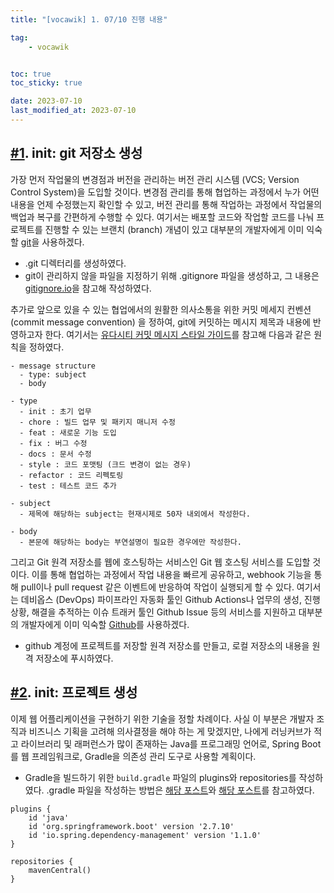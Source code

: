 ```yaml
---
title: "[vocawik] 1. 07/10 진행 내용"

tag:
    - vocawik


toc: true
toc_sticky: true

date: 2023-07-10
last_modified_at: 2023-07-10
---
```


## <a href="https://github.com/pocj8ur4in/vw-backend/commit/4dd2e5b458282cc895a7b38d3f2d3aa37ceabb65">#1</a>. init: git 저장소 생성

가장 먼저 작업물의 변경점과 버전을 관리하는 버전 관리 시스템 (VCS; Version Control System)을 도입할 것이다. 변경점 관리를 통해 협업하는 과정에서 누가 어떤 내용을 언제 수정했는지 확인할 수 있고, 버전 관리를 통해 작업하는 과정에서 작업물의 백업과 복구를 간편하게 수행할 수 있다. 여기서는 배포할 코드와 작업할 코드를 나눠 프로젝트를 진행할 수 있는 브랜치 (branch) 개념이 있고 대부분의 개발자에게 이미 익숙할 <a href="https://git-scm.com">git</a>을 사용하겠다.

- .git 디렉터리를 생성하였다.
- git이 관리하지 않을 파일을 지정하기 위해 .gitignore 파일을 생성하고, 그 내용은 <a href="https://www.toptal.com/developers/gitignore">gitignore.io</a>을 참고해 작성하였다.

추가로 앞으로 있을 수 있는 협업에서의 원활한 의사소통을 위한 커밋 메세지 컨벤션 (commit message convention) 을 정하여, git에 커밋하는 메시지 제목과 내용에 반영하고자 한다. 여기서는 <a href="https://udacity.github.io/git-styleguide/">유다시티 커밋 메시지 스타일 가이드</a>를 참고해 다음과 같은 원칙을 정하였다.

```
- message structure
  - type: subject
  - body

- type
  - init : 초기 업무
  - chore : 빌드 업무 및 패키지 매니저 수정
  - feat : 새로운 기능 도입
  - fix : 버그 수정
  - docs : 문서 수정
  - style : 코드 포맷팅 (크드 변경이 없는 경우)
  - refactor : 코드 리펙토링
  - test : 테스트 코드 추가

- subject
  - 제목에 해당하는 subject는 현재시제로 50자 내외에서 작성한다.

- body
  - 본문에 해당하는 body는 부연설명이 필요한 경우에만 작성한다.
```

그리고 Git 원격 저장소를 웹에 호스팅하는 서비스인 Git 웹 호스팅 서비스를 도입할 것이다. 이를 통해 협업하는 과정에서 작업 내용을 빠르게 공유하고, webhook 기능을 통해 pull이나 pull request 같은 이벤트에 반응하여 작업이 실행되게 할 수 있다. 여기서는 데비옵스 (DevOps) 파이프라인 자동화 툴인 Github Actions나 업무의 생성, 진행상황, 해결을 추적하는 이슈 트래커 툴인 Github Issue 등의 서비스를 지원하고 대부분의 개발자에게 이미 익숙할 <a href="https://github.com">Github</a>를 사용하겠다.

- github 계정에 프로젝트를 저장할 원격 저장소를 만들고, 로컬 저장소의 내용을 원격 저장소에 푸시하였다.

## <a href="https://github.com/pocj8ur4in/vw-backend/commit/fc26e92fe1235029c2b14c6aa45cc6419aaaa5cd">#2</a>. init: 프로젝트 생성

이제 웹 어플리케이션을 구현하기 위한 기술을 정할 차례이다. 사실 이 부분은 개발자 조직과 비즈니스 기획을 고려해 의사결정을 해야 하는 게 맞겠지만, 나에게 러닝커브가 적고 라이브러리 및 래퍼런스가 많이 존재하는 Java를 프로그래밍 언어로, Spring Boot를 웹 프레임워크로, Gradle을 의존성 관리 도구로 사용할 계획이다.

- Gradle을 빌드하기 위한 ```build.gradle``` 파일의 plugins와 repositories를 작성하였다. .gradle 파일을 작성하는 방법은 <a href="https://velog.io/@appti/series/gradle">해당 포스트</a>와 <a href="https://araikuma.tistory.com/category/IT%20개발/Gradle">해당 포스트</a>를 참고하였다.

```
plugins {
    id 'java'
    id 'org.springframework.boot' version '2.7.10'
    id 'io.spring.dependency-management' version '1.1.0'
}

repositories {
    mavenCentral()
}
```